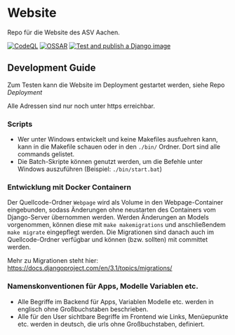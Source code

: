 # Website
Repo für die Website des ASV Aachen. 

[![CodeQL](https://github.com/ASV-Aachen/Website/actions/workflows/codeql-analysis.yml/badge.svg?branch=main)](https://github.com/ASV-Aachen/Website/actions/workflows/codeql-analysis.yml)
[![OSSAR](https://github.com/ASV-Aachen/Website/actions/workflows/ossar-analysis.yml/badge.svg?branch=main)](https://github.com/ASV-Aachen/Website/actions/workflows/ossar-analysis.yml)
[![Test and publish a Django image](https://github.com/ASV-Aachen/Website/actions/workflows/testDjango.yml/badge.svg?branch=main)](https://github.com/ASV-Aachen/Website/actions/workflows/testDjango.yml)

## Development Guide
Zum Testen kann die Website im Deployment gestartet werden, siehe Repo _Deployment_

Alle Adressen sind nur noch unter https erreichbar.
### Scripts

* Wer unter Windows entwickelt und keine Makefiles ausfuehren kann, kann in die Makefile schauen oder in den `./bin/` Ordner. Dort sind alle commands gelistet.
* Die Batch-Skripte können genutzt werden, um die Befehle unter Windows auszuführen (Beispiel: `./bin/start.bat`)

### Entwicklung mit Docker Containern
Der Quellcode-Ordner `Webpage` wird als Volume in den Webpage-Container eingebunden, sodass Änderungen ohne neustarten des Containers vom Django-Server übernommen werden. Werden Änderungen an Models vorgenommen, können diese mit `make makemigrations` und anschließendem `make migrate` eingepflegt werden. Die Migrationen sind danach auch im Quellcode-Ordner verfügbar und können (bzw. sollten) mit committet werden.

Mehr zu Migrationen steht hier: https://docs.djangoproject.com/en/3.1/topics/migrations/

### Namenskonventionen für Apps, Modelle Variablen etc. 
* Alle Begriffe im Backend für Apps, Variablen Modelle etc. werden in englisch ohne Großbuchstaben beschrieben.
* Alle für den User sichtbare Begriffe im Frontend wie Links, Menüepunkte etc. werden in deutsch, die urls ohne Großbuchstaben, definiert.

